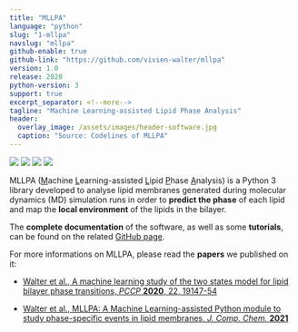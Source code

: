 ```yaml
---
title: "MLLPA"
language: "python"
slug: "1-mllpa"
navslug: "mllpa"
github-enable: true
github-link: "https://github.com/vivien-walter/mllpa"
version: 1.0
release: 2020
python-version: 3
support: true
excerpt_separator: <!--more-->
tagline: "Machine Learning-assisted Lipid Phase Analysis"
header:
  overlay_image: /assets/images/header-software.jpg
  caption: "Source: Codelines of MLLPA"
---
```


<img src="https://img.shields.io/badge/version-{{ page.version }}-f39f37">
<img src="https://img.shields.io/badge/release-{{ page.release }}-0377fc">
<img src="https://img.shields.io/badge/python-{{ page.python-version }}-3b9c46">
<img src="https://img.shields.io/badge/support-{{ page.support }}-8c8c8c">

MLLPA (<ins>M</ins>achine <ins>L</ins>earning-assisted <ins>L</ins>ipid <ins>P</ins>hase <ins>A</ins>nalysis) is a Python 3 library
developed to analyse lipid membranes generated during molecular dynamics (MD) simulation runs in order to
**predict the phase** of each lipid and map the **local environment** of the lipids in the bilayer.

<!--more-->

The **complete documentation** of the software, as well as some **tutorials**, can be found on the related [GitHub page](https://github.com/vivien-walter/mllpa).

For more informations on MLLPA, please read the **papers** we published on it:

* [Walter et al., A machine learning study of the two states model for lipid bilayer phase transitions, *PCCP* **2020**, 22, 19147-54](/publications/2020-08-12-pccp/)

* [Walter et al., MLLPA: A Machine Learning-assisted Python module to study phase-specific events in lipid membranes, *J. Comp. Chem.* **2021**](/publications/2021-03-06-jcompchem/)
